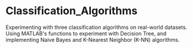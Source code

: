 # Classification_Algorithms

Experimenting with three classification algorithms on real-world datasets. Using MATLAB's functions to experiment with Decision Tree, and implementing Naive Bayes and K-Nearest Neighbor (K-NN) algorithms.
